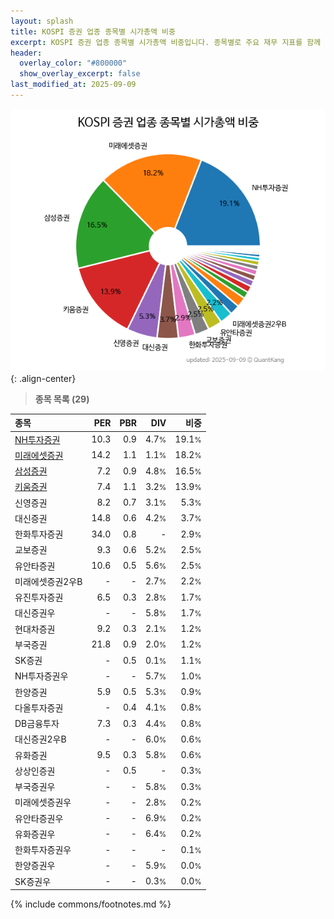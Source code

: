 ```yaml
---
layout: splash
title: KOSPI 증권 업종 종목별 시가총액 비중
excerpt: KOSPI 증권 업종 종목별 시가총액 비중입니다. 종목별로 주요 재무 지표를 함께 표시합니다.
header:
  overlay_color: "#800000"
  show_overlay_excerpt: false
last_modified_at: 2025-09-09
---
```



![KOSPI 증권 업종 종목별 시가총액 비중](/stats/sector/images/kospi_업종_증권_종목.png){: .align-center}


> **종목 목록 (29)**<a id="list"></a>

| **종목** | **PER** | **PBR** | **DIV** | **비중** |
| :------- | ------: | ------: | ------: | -------: |
| [NH투자증권](/005940/) | 10.3 | 0.9 | 4.7<small>%</small> | 19.1<small>%</small> |
| [미래에셋증권](/006800/) | 14.2 | 1.1 | 1.1<small>%</small> | 18.2<small>%</small> |
| [삼성증권](/016360/) | 7.2 | 0.9 | 4.8<small>%</small> | 16.5<small>%</small> |
| [키움증권](/039490/) | 7.4 | 1.1 | 3.2<small>%</small> | 13.9<small>%</small> |
| 신영증권 | 8.2 | 0.7 | 3.1<small>%</small> | 5.3<small>%</small> |
| 대신증권 | 14.8 | 0.6 | 4.2<small>%</small> | 3.7<small>%</small> |
| 한화투자증권 | 34.0 | 0.8 | - | 2.9<small>%</small> |
| 교보증권 | 9.3 | 0.6 | 5.2<small>%</small> | 2.5<small>%</small> |
| 유안타증권 | 10.6 | 0.5 | 5.6<small>%</small> | 2.5<small>%</small> |
| 미래에셋증권2우B | - | - | 2.7<small>%</small> | 2.2<small>%</small> |
| 유진투자증권 | 6.5 | 0.3 | 2.8<small>%</small> | 1.7<small>%</small> |
| 대신증권우 | - | - | 5.8<small>%</small> | 1.7<small>%</small> |
| 현대차증권 | 9.2 | 0.3 | 2.1<small>%</small> | 1.2<small>%</small> |
| 부국증권 | 21.8 | 0.9 | 2.0<small>%</small> | 1.2<small>%</small> |
| SK증권 | - | 0.5 | 0.1<small>%</small> | 1.1<small>%</small> |
| NH투자증권우 | - | - | 5.7<small>%</small> | 1.0<small>%</small> |
| 한양증권 | 5.9 | 0.5 | 5.3<small>%</small> | 0.9<small>%</small> |
| 다올투자증권 | - | 0.4 | 4.1<small>%</small> | 0.8<small>%</small> |
| DB금융투자 | 7.3 | 0.3 | 4.4<small>%</small> | 0.8<small>%</small> |
| 대신증권2우B | - | - | 6.0<small>%</small> | 0.6<small>%</small> |
| 유화증권 | 9.5 | 0.3 | 5.8<small>%</small> | 0.6<small>%</small> |
| 상상인증권 | - | 0.5 | - | 0.3<small>%</small> |
| 부국증권우 | - | - | 5.8<small>%</small> | 0.3<small>%</small> |
| 미래에셋증권우 | - | - | 2.8<small>%</small> | 0.2<small>%</small> |
| 유안타증권우 | - | - | 6.9<small>%</small> | 0.2<small>%</small> |
| 유화증권우 | - | - | 6.4<small>%</small> | 0.2<small>%</small> |
| 한화투자증권우 | - | - | - | 0.1<small>%</small> |
| 한양증권우 | - | - | 5.9<small>%</small> | 0.0<small>%</small> |
| SK증권우 | - | - | 0.3<small>%</small> | 0.0<small>%</small> |

{% include commons/footnotes.md %}